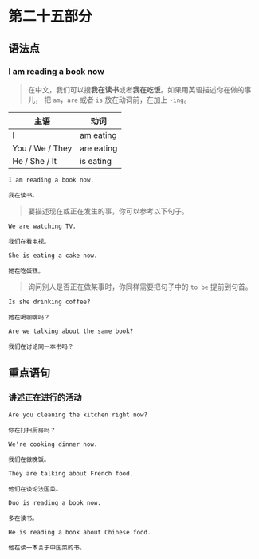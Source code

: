 # 第二十五部分

## 语法点

### I am reading a book now

> 在中文，我们可以搜**我在读书**或者**我在吃饭**。如果用英语描述你在做的事儿，
> 把 `am`，`are` 或者 `is` 放在动词前，在加上 `-ing`。

| 主语            | 动词       |
| --------------- | ---------- |
| I               | am eating  |
| You / We / They | are eating |
| He / She / It   | is eating  |

```text
I am reading a book now.

我在读书。
```

> 要描述现在或正在发生的事，你可以参考以下句子。

```text
We are watching TV.

我们在看电视。
```

```text
She is eating a cake now.

她在吃蛋糕。
```

> 询问别人是否正在做某事时，你同样需要把句子中的 `to be` 提前到句首。

```text
Is she drinking coffee?

她在喝咖啡吗？
```

```text
Are we talking about the same book?

我们在讨论同一本书吗？
```

## 重点语句

### 讲述正在进行的活动

```text
Are you cleaning the kitchen right now?

你在打扫厨房吗？
```

```text
We're cooking dinner now.

我们在做晚饭。
```

```text
They are talking about French food.

他们在谈论法国菜。
```

```text
Duo is reading a book now.

多在读书。
```

```text
He is reading a book about Chinese food.

他在读一本关于中国菜的书。
```
